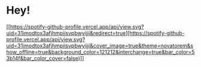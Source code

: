 # Hey!
[[https://spotify-github-profile.vercel.app/api/view.svg?uid=31imodtox3afjhmpiisvpbwyijji&redirect=true][https://spotify-github-profile.vercel.app/api/view.svg?uid=31imodtox3afjhmpiisvpbwyijji&cover_image=true&theme=novatorem&show_offline=true&background_color=121212&interchange=true&bar_color=53b14f&bar_color_cover=false)]]

